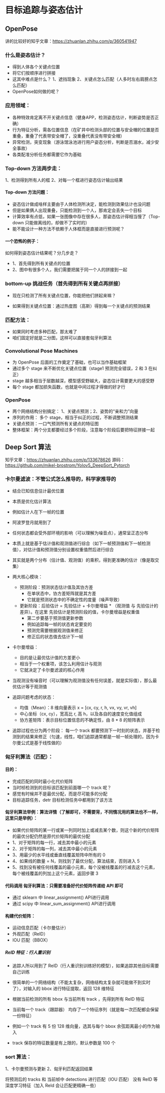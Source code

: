# 目标追踪与姿态估计

## OpenPose
讲的比较好的知乎文章：https://zhuanlan.zhihu.com/p/360541947

### 什么是姿态估计？
- 得到人体各个关键点位置
- 将它们按顺序进行拼接
- 这其中难点是什么？ 1、遮挡现象  2、关键点怎么匹配（人多时左右肩膀点怎么匹配）
- OpenPose如何做的呢？

### 应用领域：
- 各种特效肯定离不开关键点信息（健身APP，检测姿态估计，判断姿势是否正确）
- 行为特征分析，需各位置信息（在矿井中检测头部的位置与安全帽的位置是否重叠，重叠了代表带安全帽了，没重叠代表没有带安全帽）
- 异常检测，突变现象（游泳馆泳池进行用户姿态分析，判断是否溺水，减少安全事故）
- 各类配准分析任务都需要它作为基础


### Top-down 方法两步走：
1、检测得到所有人的框
2、对每一个框进行姿态估计输出结果

#### Top-down 方法问题：
- 姿态估计做成啥样主要由于人体检测所决定，能检测到效果估计也没问题
- 但是如果俩人出现重叠，只能检测到一个人，那肯定会丢失一个目标
- 计算效率有点低，如果一张图像中存在很多人，那姿态估计得相当慢了（Top-down 只能做离线的，却做不了实时的）
- 能不能设计一种方法不依赖于人体框而是直接进行预测呢？

#### 一个恐怖的例子：
如何得到姿态估计结果呢？分几步走？
- 1、首先得到所有关键点的位置
- 2、图中有很多个人，我们需要把属于同一个人的拼接到一起

### bottom-up 挑战任务（首先得到所有关键点再拼接）
- 现在只检测了所有关键点位置，你能把他们拼起来嘛？

- 如果得到关键点位置：通过热度图（高斯）得到每一个关键点的预测结果

### 匹配方法：
- 如果同时考虑多种匹配，那太难了
- 咱们固定好就是二分图，这样可以直接套匈牙利算法


### Convolutional Pose Machines
- 为 OpenPose 后面的工作奠定了基础，也可以当作基础框架
- 通过多个 stage 来不断优化关键点位置（stage1 预测完全错误，2 和 3 在纠正）
- stage 越多相当于层数越深，模型感受野越大，姿态估计需要更大的感受野
- 每个 stage 都加损失函数，也就是中间过程才得做的好才行


### OpenPose
- 两个网络结构分别搞定： 1、关键点预测；2、姿势的“亲和力”向量
- 序列的作用： 多个 stage，相当于纠正的过程，不断调整预测结果
- 关键点预测：一口气预测所有关键点的特征图
- 整体框架：两个分支都要经过多个阶段，注意每个阶段后要把特征拼接一起


## Deep Sort 算法
知乎文章：https://zhuanlan.zhihu.com/p/133678626
源码：https://github.com/mikel-brostrom/Yolov5_DeepSort_Pytorch

### 卡尔曼滤波：不管公式怎么推导的，科学家推导的
- 结合已知信息估计最优位置
- 本质是优化估计算法
- 例如估计人在下一帧的位置
- 阿波罗登月就用到了

- 任何状态都会受外部环境的影响（可以理解为噪音点），通常呈正态分布

- 本质上就是基于估计值和观测值进行综合（如下一帧预测值和下一帧检测值），对估计值和预测值分别设置权重值然后进行综合

- 其实就是两个分布（估计值、观测值）的乘积，得到更准确的估计（像是取交集）

- 两大核心模块：
  - 预测阶段：预测状态估计值及其协方差
    - 在单状态中，协方差矩阵就是其方差
    - 它就是预测状态中的不确定性的度量（噪声导致）
  - 更新阶段：后验估计 = 先验估计 + 卡尔曼增益 * （观测值 与 先验估计的差异）。在这里 先验估计是预测阶段的值，卡尔曼增益是权重值
    - 第二步要基于预测值更新参数
    - 例如追踪每一帧的状态肯定要变的
    - 预测完需要根据观测值来修正
    - 修正后的状态值去估计下一帧

- 卡尔曼增益：
  - 目的是让最优估计值的方差更小
  - 相当于一个权重项，该怎么利用估计与观测
  - 它就决定了卡尔曼滤波的核心作用


- 当观测没有噪音时（可以理解为观测值没有任何误差，就是实际值），那么最优估计等于观测值


- 追踪问题考虑的状态：
  - 均值（Mean）：8 维向量表示 x = [cx, cy, r, h, vx, vy, vr, vh]
  - 中心坐标（cx, cy），宽高比 r, 高 h，以及各自的速度变化值组成
  - 协方差矩阵：表示目标位置信息的不确定性，由 8 * 8 的矩阵表示


- 追踪过程也分为两个阶段： 每一个 track 都要预测下一时刻的状态，并基于检测到的结果来修正（匀速，线性，咱们追踪通常都是一帧一帧处理的，因为卡尔曼公式是基于线性做的）

### 匈牙利算法（匹配）：

#### 目的：
- 完成匹配的同时最小化代价矩阵
- 当时桢检测到的目标该匹配到前面哪一个 track 呢？
- 感觉有时候并不是最优分配，而是尽可能多的分配
- 目标追踪任务，detr 目标检测任务中都用到了该方法

#### 匈牙利算法举例：算法详情（了解即可，不需要背，不同情况用的算法也不一样，这里只是举例）：
- 如果代价矩阵的某一行或某一列同时加上或减去某个数，则这个新的代价矩阵的最优分配仍然是原代价矩阵的最优分配
- 1、对于矩阵的每一行，减去其中最小的元素
- 2、对于矩阵的每一列，减去其中最小的元素
- 3、用最少的水平线或垂直线覆盖矩阵中所有的 0
- 4、如果线的数量 = N，则找到了最优分配，算法结束，否则进入 5 
- 5、找到没有被任何线覆盖的最小元素，每个没被线覆盖的行减去这个元素，每个被线覆盖的列加上这个元素，返回步骤 3

#### 代码调用 匈牙利算法：只需要准备好代价矩阵传递给 API 即可
- 通过 sklearn 中 linear_assignment() API进行调用
- 通过 scipy 中 linear_sum_assignment() API进行调用

#### 构建代价矩阵：
- 运动信息匹配（卡尔曼估计）
- 外观匹配（ReID）
- IOU 匹配（BBOX）

##### ReID 特征：行人重识别
- 追踪人所以用到了 ReID（行人重识别训练好的模型），如果追踪其他目标需要自己训练
- 很简单的一个网络结构（不能太复杂，网络结构太复杂就可能做不到实时了），对输入的 bbox 进行特征提取，返回 128 维特征

- 根据当前检测的所有 bbox 与当前所有 track ，先得到所有 ReID 特征
- 当前每一个 track（跟踪器） 均存了一个特征序列（就是每一次匹配都会保留一份特征）
- 例如一个 track 有 5 份 128 维向量，选其与每个 bbox 余弦距离最小的作为输入
- track 保存的特征数量是有上限的，默认参数是 100 个



### sort 算法：
1、卡尔曼预测与更新
2、匈牙利匹配返回结果

将预测后的 tracks 和 当前帧中 detections 进行匹配（IOU 匹配）
没有 ReID 等深度学习特征（加入 ReId 会让匹配更精确一些）



